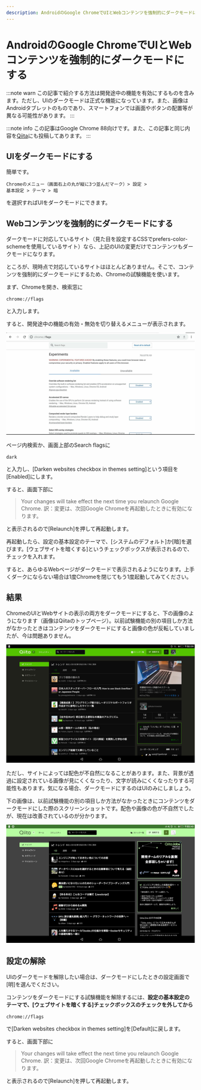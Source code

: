 ```yaml
---
description: AndroidのGoogle ChromeでUIとWebコンテンツを強制的にダークモードにする方法を画像つきで解説します。
---
```


# AndroidのGoogle ChromeでUIとWebコンテンツを強制的にダークモードにする

:::note warn
この記事で紹介する方法は開発途中の機能を有効にするものを含みます。ただし、UIのダークモードは正式な機能になっています。また、画像はAndroidタブレットのものであり、スマートフォンでは画面やボタンの配置等が異なる可能性があります。
:::

:::note info
この記事はGoogle Chrome 88向けです。また、この記事と同じ内容を[Qiita](https://qiita.com/Robot-Inventor/items/1d522c5858898ce63366)にも投稿してあります。
:::

## UIをダークモードにする

簡単です。

```
Chromeのメニュー（画面右上の丸が縦に3つ並んだマーク）> 設定 >
基本設定 > テーマ > 暗
```

を選択すればUIをダークモードにできます。

## Webコンテンツを強制的にダークモードにする

ダークモードに対応しているサイト（見た目を設定するCSSでprefers-color-schemeを使用しているサイト）なら、上記のUIの変更だけでコンテンツもダークモードになります。

ところが、現時点で対応しているサイトはほとんどありません。そこで、コンテンツを強制的にダークモードにするため、Chromeの試験機能を使います。

まず、Chromeを開き、検索窓に

```
chrome://flags
```

と入力します。

すると、開発途中の機能の有効・無効を切り替えるメニューが表示されます。

![試験機能ページのスクリーンショット](flags_page.jpg)

ページ内検索か、画面上部のSearch flagsに

```
dark
```

と入力し、[Darken websites checkbox in themes setting]という項目を[Enabled]にします。

すると、画面下部に

> Your changes will take effect the next time you relaunch Google Chrome.
> 訳：変更は、次回Google Chromeを再起動したときに有効になります。

と表示されるので[Relaunch]を押して再起動します。

再起動したら、設定の基本設定のテーマで、[システムのデフォルト]か[暗]を選びます。[ウェブサイトを暗くする]というチェックボックスが表示されるので、チェックを入れます。

すると、あらゆるWebページがダークモードで表示されるようになります。上手くダークにならない場合は1度Chromeを閉じてもう1度起動してみてください。

## 結果

ChromeのUIとWebサイトの表示の両方をダークモードにすると、下の画像のようになります（画像はQiitaのトップページ）。以前試験機能の別の項目しか方法がなかったときはコンテンツをダークモードにすると画像の色が反転していましたが、今は問題ありません。

![ダークモードのQiita](dark_themed_qiita.jpg)

ただし、サイトによっては配色が不自然になることがあります。また、背景が透過に設定されている画像が見にくくなったり、文字が読みにくくなったりする可能性もあります。気になる場合、ダークモードにするのはUIのみにしましょう。

下の画像は、以前試験機能の別の項目しか方法がなかったときにコンテンツをダークモードにした際のスクリーンショットです。配色や画像の色が不自然でしたが、現在は改善されているのが分かります。

![古いダークモードのQiita](old_dark_themed_qiita.jpg)

## 設定の解除

UIのダークモードを解除したい場合は、ダークモードにしたときの設定画面で[明]を選んでください。

コンテンツをダークモードにする試験機能を解除するには、**設定の基本設定のテーマで、[ウェブサイトを暗くする]チェックボックスのチェックを外してから**

```
chrome://flags
```

で[Darken websites checkbox in themes setting]を[Default]に戻します。

すると、画面下部に

> Your changes will take effect the next time you relaunch Google Chrome.
> 訳：変更は、次回Google Chromeを再起動したときに有効になります。

と表示されるので[Relaunch]を押して再起動します。
